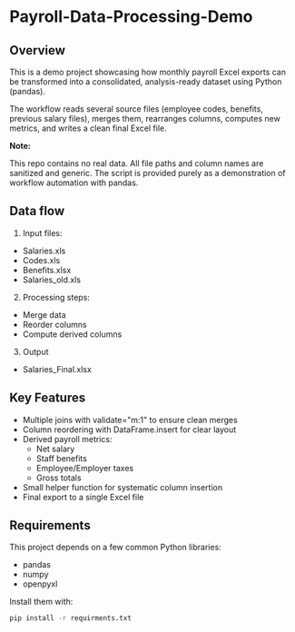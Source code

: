# Payroll-Data-Processing-Demo

## Overview

This is a demo project showcasing how monthly payroll Excel exports can be transformed into a consolidated, analysis-ready dataset using Python (pandas).

The workflow reads several source files (employee codes, benefits, previous salary files), merges them, rearranges columns, computes new metrics, and writes a clean final Excel file.

**Note:**

This repo contains no real data. All file paths and column names are sanitized and generic. The script is provided purely as a demonstration of workflow automation with pandas.

## Data flow

1. Input files:
- Salaries.xls
- Codes.xls
- Benefits.xlsx
- Salaries_old.xls

2. Processing steps:
- Merge data
- Reorder columns
- Compute derived columns

3. Output
- Salaries_Final.xlsx

## Key Features

- Multiple joins with validate="m:1" to ensure clean merges
- Column reordering with DataFrame.insert for clear layout
- Derived payroll metrics:
  - Net salary
  - Staff benefits
  - Employee/Employer taxes
  - Gross totals
- Small helper function for systematic column insertion
- Final export to a single Excel file

## Requirements

This project depends on a few common Python libraries:

- pandas
- numpy
- openpyxl

Install them with:

```bash
pip install -r requirments.txt
```
